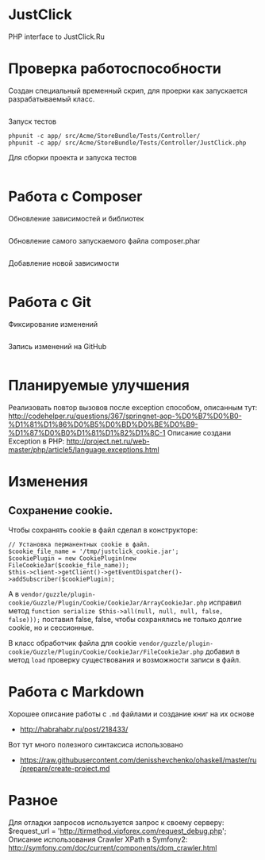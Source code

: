 JustClick
=========

PHP interface to JustClick.Ru

Проверка работоспособности
==========================

Создан специальный временный скрип, для проерки как запускается разрабатываемый класс.
```php justclick2.php
```
Запуск тестов
```phpunit -c app/
phpunit -c app/ src/Acme/StoreBundle/Tests/Controller/
phpunit -c app/ src/Acme/StoreBundle/Tests/Controller/JustClick.php
```
Для сборки проекта и запуска тестов
```ant
```

Работа с Composer
=================

Обновление зависимостей и библиотек
```php composer.phar update
```
Обновление самого запускаемого файла composer.phar
```php composer.phar self-update
```
Добавление новой зависимости
```php composer.phar require guzzlehttp/guzzle:~3
```

Работа с Git
===========

Фиксирование изменений
```git commit -a -m "added travis.yml"
```

Запись изменений на GitHub
```git push https://github.com/bakulev/JustClick.git
```

Планируемые улучшения
=====================

Реализовать повтор вызовов после exception способом, описанным тут:
    http://codehelper.ru/questions/367/springnet-aop-%D0%B7%D0%B0-%D1%81%D1%86%D0%B5%D0%BD%D0%BE%D0%B9-%D1%87%D0%B0%D1%81%D1%82%D1%8C-1
Описание создани Exception в PHP:
	http://project.net.ru/web-master/php/article5/language.exceptions.html

Изменения
========

Сохранение cookie.
------------------

Чтобы сохранять cookie в файл сделал в конструкторе:
```$this->client = new Client();
// Установка перманентных cookie в файл.
$cookie_file_name = '/tmp/justclick_cookie.jar';
$cookiePlugin = new CookiePlugin(new FileCookieJar($cookie_file_name));
$this->client->getClient()->getEventDispatcher()->addSubscriber($cookiePlugin);
```
А в 
`vendor/guzzle/plugin-cookie/Guzzle/Plugin/Cookie/CookieJar/ArrayCookieJar.php`
исправил метод 
`function serialize $this->all(null, null, null, false, false)));` 
поставил false, false, чтобы сохранялись не только долгие cookie, но и сессионные.

В класс обработчик файла для cookie
`vendor/guzzle/plugin-cookie/Guzzle/Plugin/Cookie/CookieJar/FileCookieJar.php`
добавил в метод `load` проверку существования и возможности записи в файл.

Работа с Markdown
=================

Хорошее описание работы с `.md` файлами и создание книг на их основе 
* http://habrahabr.ru/post/218433/

Вот тут много полезного синтаксиса использовано
* https://raw.githubusercontent.com/denisshevchenko/ohaskell/master/ru/prepare/create-project.md

Разное
======

Для отладки запросов используется запрос к своему серверу:
	 $request_url = 'http://tirmethod.vipforex.com/request_debug.php';
Описание использования Crawler XPath в Symfony2:
	http://symfony.com/doc/current/components/dom_crawler.html

